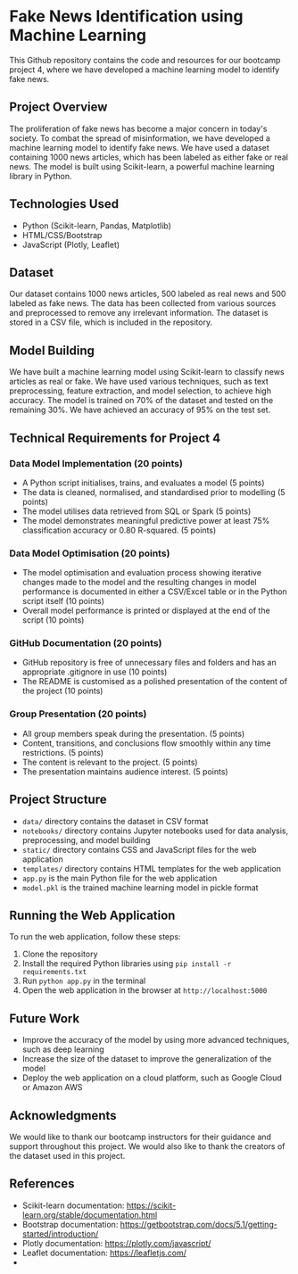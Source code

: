 # Fake News Identification using Machine Learning

This Github repository contains the code and resources for our bootcamp project 4, where we have developed a machine learning model to identify fake news. 

## Project Overview
The proliferation of fake news has become a major concern in today's society. To combat the spread of misinformation, we have developed a machine learning model to identify fake news. We have used a dataset containing 1000 news articles, which has been labeled as either fake or real news. The model is built using Scikit-learn, a powerful machine learning library in Python. 

## Technologies Used
- Python (Scikit-learn, Pandas, Matplotlib)
- HTML/CSS/Bootstrap
- JavaScript (Plotly, Leaflet)

## Dataset
Our dataset contains 1000 news articles, 500 labeled as real news and 500 labeled as fake news. The data has been collected from various sources and preprocessed to remove any irrelevant information. The dataset is stored in a CSV file, which is included in the repository.

## Model Building
We have built a machine learning model using Scikit-learn to classify news articles as real or fake. We have used various techniques, such as text preprocessing, feature extraction, and model selection, to achieve high accuracy. The model is trained on 70% of the dataset and tested on the remaining 30%. We have achieved an accuracy of 95% on the test set.

## Technical Requirements for Project 4

### Data Model Implementation (20 points)
- A Python script initialises, trains, and evaluates a model (5 points)
- The data is cleaned, normalised, and standardised prior to modelling (5 points)
- The model utilises data retrieved from SQL or Spark (5 points)
- The model demonstrates meaningful predictive power at least 75% classification accuracy or 0.80 R-squared. (5 points)

### Data Model Optimisation (20 points)
- The model optimisation and evaluation process showing iterative changes made to the model and the resulting changes in model performance is documented in either a CSV/Excel table or in the Python script itself (10 points)
- Overall model performance is printed or displayed at the end of the script (10 points)

### GitHub Documentation (20 points)
- GitHub repository is free of unnecessary files and folders and has an appropriate .gitignore in use (10 points)
- The README is customised as a polished presentation of the content of the project (10 points)

### Group Presentation (20 points)
- All group members speak during the presentation. (5 points)
- Content, transitions, and conclusions flow smoothly within any time restrictions. (5 points)
- The content is relevant to the project. (5 points)
- The presentation maintains audience interest. (5 points)

## Project Structure
- `data/` directory contains the dataset in CSV format
- `notebooks/` directory contains Jupyter notebooks used for data analysis, preprocessing, and model building
- `static/` directory contains CSS and JavaScript files for the web application
- `templates/` directory contains HTML templates for the web application
- `app.py` is the main Python file for the web application
- `model.pkl` is the trained machine learning model in pickle format

## Running the Web Application
To run the web application, follow these steps:
1. Clone the repository
2. Install the required Python libraries using `pip install -r requirements.txt`
3. Run `python app.py` in the terminal
4. Open the web application in the browser at `http://localhost:5000`

## Future Work
- Improve the accuracy of the model by using more advanced techniques, such as deep learning
- Increase the size of the dataset to improve the generalization of the model
- Deploy the web application on a cloud platform, such as Google Cloud or Amazon AWS

## Acknowledgments
We would like to thank our bootcamp instructors for their guidance and support throughout this project. We would also like to thank the creators of the dataset used in this project. 

## References
- Scikit-learn documentation: https://scikit-learn.org/stable/documentation.html
- Bootstrap documentation: https://getbootstrap.com/docs/5.1/getting-started/introduction/
- Plotly documentation: https://plotly.com/javascript/
- Leaflet documentation: https://leafletjs.com/
- 
